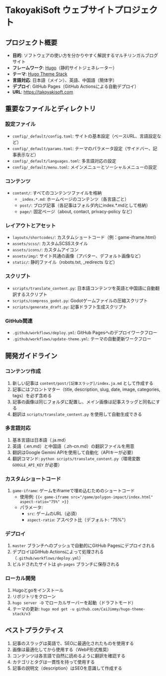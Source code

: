 # TakoyakiSoft ウェブサイトプロジェクト

## プロジェクト概要

- **目的**: ソフトウェアの使い方を分かりやすく解説するマルチリンガルブログサイト
- **フレームワーク**: [Hugo](https://gohugo.io/)（静的サイトジェネレーター）
- **テーマ**: [Hugo Theme Stack](https://github.com/CaiJimmy/hugo-theme-stack)
- **言語対応**: 日本語（メイン）、英語、中国語（簡体字）
- **デプロイ**: GitHub Pages（GitHub Actionsによる自動デプロイ）
- **URL**: https://takoyakisoft.com

## 重要なファイルとディレクトリ

### 設定ファイル
- `config/_default/config.toml`: サイトの基本設定（ベースURL、言語設定など）
- `config/_default/params.toml`: テーマのパラメータ設定（サイドバー、記事表示など）
- `config/_default/languages.toml`: 多言語対応の設定
- `config/_default/menu.toml`: メインメニューとソーシャルメニューの設定

### コンテンツ
- `content/`: すべてのコンテンツファイルを格納
  - `_index.*.md`: ホームページのコンテンツ（各言語ごと）
  - `post/`: ブログ記事（各記事はフォルダ内にindex.*.mdとして格納）
  - `page/`: 固定ページ（about, contact, privacy-policy など）

### レイアウトとアセット
- `layouts/shortcodes/`: カスタムショートコード（例：game-iframe.html）
- `assets/scss/`: カスタムSCSSスタイル
- `assets/icons/`: カスタムアイコン
- `assets/img/`: サイト共通の画像（アバター、デフォルト画像など）
- `static/`: 静的ファイル（robots.txt, _redirects など）

### スクリプト
- `scripts/translate_content.py`: 日本語コンテンツを英語と中国語に自動翻訳するスクリプト
- `scripts/compress_godot.py`: Godotゲームファイルの圧縮スクリプト
- `scripts/generate_draft.py`: 記事ドラフト生成スクリプト

### GitHub関連
- `.github/workflows/deploy.yml`: GitHub Pagesへのデプロイワークフロー
- `.github/workflows/update-theme.yml`: テーマの自動更新ワークフロー

## 開発ガイドライン

### コンテンツ作成
1. 新しい記事は `content/post/[記事スラッグ]/index.ja.md` として作成する
2. 記事にはフロントマター（title, description, slug, date, image, categories, tags）を必ず含める
3. 記事の画像は同じフォルダに配置し、メイン画像は記事スラッグと同名にする
4. 翻訳は `scripts/translate_content.py` を使用して自動生成できる

### 多言語対応
1. 基本言語は日本語（.ja.md）
2. 英語（.en.md）と中国語（.zh-cn.md）の翻訳ファイルを用意
3. 翻訳はGoogle Gemini APIを使用して自動化（APIキーが必要）
4. 翻訳コマンド: `python scripts/translate_content.py`（環境変数 `GOOGLE_API_KEY` が必要）

### カスタムショートコード
1. `game-iframe`: ゲームをiframeで埋め込むためのショートコード
   - 使用例: `{{< game-iframe src="/game/polygon-impact/index.html" aspect-ratio="75%" >}}`
   - パラメータ:
     - `src`: ゲームのURL（必須）
     - `aspect-ratio`: アスペクト比（デフォルト: "75%"）

### デプロイ
1. `master` ブランチへのプッシュで自動的にGitHub Pagesにデプロイされる
2. デプロイはGitHub Actionsによって処理される（`.github/workflows/deploy.yml`）
3. ビルドされたサイトは `gh-pages` ブランチに保存される

### ローカル開発
1. Hugoとgoをインストール
2. リポジトリをクローン
3. `hugo server -D` でローカルサーバーを起動（ドラフトモード）
4. テーマの更新: `hugo mod get -u github.com/CaiJimmy/hugo-theme-stack/v3`

## ベストプラクティス
1. 記事のスラッグは英語で、SEOに最適化されたものを使用する
2. 画像は最適化してから使用する（WebP形式推奨）
3. コンテンツは各言語で自然に読めるように翻訳を確認する
4. カテゴリとタグは一貫性を持って使用する
5. 記事の説明文（description）はSEOを意識して作成する
